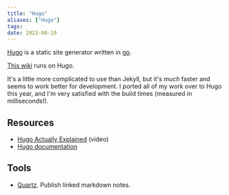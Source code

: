 ```yaml
---
title: "Hugo"
aliases: ["Hugo"]
tags:
date: 2023-08-10
---
```


[Hugo](https://gohugo.io/) is a static site generator written in [go](https://go.dev/).

[This wiki](/) runs on Hugo.

It's a little more complicated to use than Jekyll, but it's *much* faster and seems to work better for development. I ported all of my work over to Hugo this year, and I'm very satisfied with the build times (measured in milliseconds!).

## Resources
- [Hugo Actually Explained](https://youtu.be/ZFL09qhKi5I) (video)
- [Hugo documentation](https://gohugo.io/documentation/)

## Tools
- [Quartz](https://quartz.jzhao.xyz/). Publish linked markdown notes.